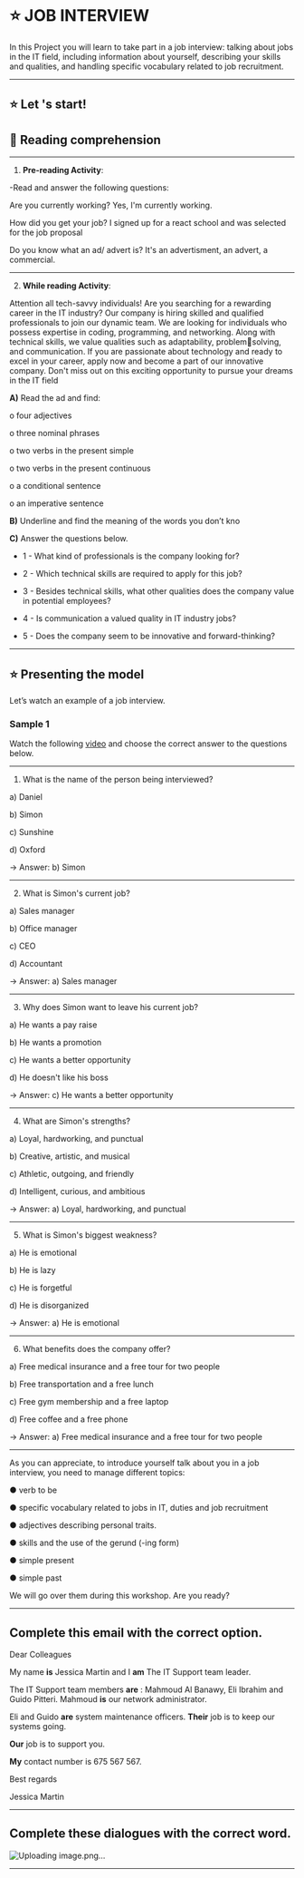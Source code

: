 # :star: JOB INTERVIEW

In this Project you will learn to take part in a job interview: talking about jobs in the IT field, including information about yourself, describing your skills and qualities, and handling specific vocabulary related to job recruitment.

---

## :star: Let 's start!


## :book: Reading comprehension

---

1. **Pre-reading Activity**:
 
-Read and answer the following questions:

Are you currently working? Yes, I'm currently working.

How did you get your job? I signed up for a react school and was selected for the job proposal

Do you know what an ad/ advert is? It's an advertisment, an advert, a commercial.

---

2. **While reading Activity**:


Attention all tech-savvy individuals! Are you searching for a rewarding career in the IT industry? Our company is hiring skilled and qualified professionals to join our dynamic team. We are looking for individuals who possess expertise in coding, programming, and networking. Along with technical skills, we value qualities such as adaptability, problemsolving, and communication. If you are passionate about technology and ready to excel in your career, apply now and become a part of our 
innovative company. Don't miss out on this exciting opportunity to pursue your dreams in the IT field

**A)** Read the ad and find:

o four adjectives

o three nominal phrases

o two verbs in the present simple

o two verbs in the present continuous

o a conditional sentence

o an imperative sentence


**B)**  Underline and find the meaning of the words you don’t kno


**C)** Answer the questions below.

- 1 - What kind of professionals is the company looking for?

- 2 - Which technical skills are required to apply for this job?

- 3 - Besides technical skills, what other qualities does the company value in potential employees?

- 4 - Is communication a valued quality in IT industry jobs? 

- 5 - Does the company seem to be innovative and forward-thinking?


---

## :star: Presenting the model

Let’s watch an example of a job  interview. 

### Sample 1 

Watch the following [video](https://www.youtube.com/watch?v=0k0Uc9uAJwk) and choose the correct answer to the questions below.

---

1. What is the name of the person being interviewed?

a) Daniel

b) Simon

c) Sunshine

d) Oxford

-> Answer: b) Simon

---

2. What is Simon's current job?

a) Sales manager

b) Office manager

c) CEO

d) Accountant

-> Answer: a) Sales manager

---

3. Why does Simon want to leave his current job?

a) He wants a pay raise

b) He wants a promotion

c) He wants a better opportunity

d) He doesn't like his boss

-> Answer: c) He wants a better opportunity

---

4. What are Simon's strengths?

a) Loyal, hardworking, and punctual

b) Creative, artistic, and musical

c) Athletic, outgoing, and friendly

d) Intelligent, curious, and ambitious

-> Answer: a) Loyal, hardworking, and punctual

---

5. What is Simon's biggest weakness?

a) He is emotional

b) He is lazy

c) He is forgetful

d) He is disorganized

-> Answer: a) He is emotional

---

6. What benefits does the company offer?

a) Free medical insurance and a free tour for two people

b) Free transportation and a free lunch

c) Free gym membership and a free laptop

d) Free coffee and a free phone

-> Answer: a) Free medical insurance and a free tour for two people

---

As you can appreciate, to introduce yourself talk about you in a job interview, you need to manage different topics: 

● verb to be 

● specific vocabulary related to jobs in IT, duties and job recruitment

● adjectives describing personal traits.

● skills and the use of the gerund (-ing form)

● simple present

● simple past

We will go over them during this workshop. Are you ready?

---

## Complete this email with the correct option.


Dear Colleagues

My name **is** Jessica Martin and I **am** The IT Support team leader.

The IT Support team members **are** : Mahmoud Al Banawy, Eli Ibrahim and Guido Pitteri. Mahmoud **is**  our network administrator.

Eli and Guido **are** system maintenance officers. **Their**  job is to keep our systems going. 

**Our** job is to support you.

**My** contact number is 675 567 567.

Best regards

Jessica Martin

---

## Complete these dialogues with the correct word.



![Uploading image.png…]()


---
